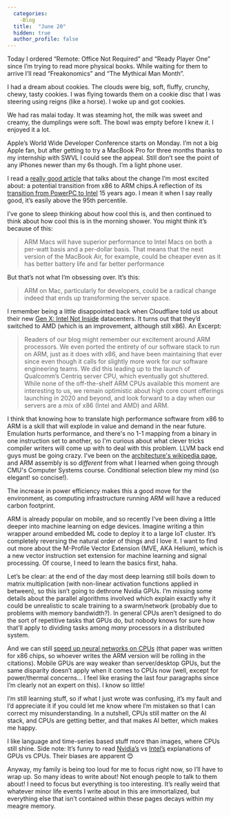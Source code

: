```yaml
---
  categories:
    -Blog
  title:  "June 20"
  hidden: true
  author_profile: false
---
```


Today I ordered “Remote: Office Not Required” and “Ready Player One” since I’m trying to read more physical books. While waiting for them to arrive I’ll read “Freakonomics” and “The Mythical Man Month”.  

I had a dream about cookies. The clouds were big, soft, fluffy, crunchy, chewy, tasty cookies. I was flying towards them on a cookie disc that I was steering using reigns (like a horse). I woke up and got cookies. 

We had ras malai today. It was steaming hot, the milk was sweet and creamy, the dumplings were soft. The bowl was empty before I knew it. I enjoyed it a lot. 

Apple’s World Wide Developer Conference starts on Monday. I’m not a big Apple fan, but after getting to try a MacBook Pro for three months thanks to my internship with SWVL I could see the appeal. Still don’t see the point of any iPhones newer than my 6s though. I’m a light phone user. 

I read a [really good article](https://stratechery.com/2020/apple-arm-and-intel/) that talks about the change I’m most excited about: a potential transition from x86 to ARM chips.A reflection of its [transition from PowerPC to Intel](https://tedium.co/2020/06/16/apple-powerpc-intel-transition-history/) 15 years ago.  I mean it when I say really good, it’s easily above the 95th percentile.  

I’ve gone to sleep thinking about how cool this is, and then continued to think about how cool this is in the morning shower. You might think it’s because of this: 

> ARM Macs will have superior performance to Intel Macs on both a per-watt basis and a per-dollar basis. That means that the next version of the MacBook Air, for example, could be cheaper even as it has better battery life and far better performance  

But that’s not what I’m obsessing over. It’s this: 

> ARM on Mac, particularly for developers, could be a radical change indeed that ends up transforming the server space. 

I remember being a little disappointed back when Cloudflare told us about their new [Gen X: Intel Not Inside](https://blog.cloudflare.com/cloudflares-gen-x-servers-for-an-accelerated-future/) datacenters. It turns out that they’d switched to AMD (which is an improvement, although still x86). An Excerpt: 

> Readers of our blog might remember our excitement around ARM processors. We even ported the entirety of our software stack to run on ARM, just as it does with x86, and have been maintaining that ever since even though it calls for slightly more work for our software engineering teams. We did this leading up to the launch of Qualcomm’s Centriq server CPU, which eventually got shuttered. While none of the off-the-shelf ARM CPUs available this moment are interesting to us, we remain optimistic about high core count offerings launching in 2020 and beyond, and look forward to a day when our servers are a mix of x86 (Intel and AMD) and ARM. 

I think that knowing how to translate high performance software from x86 to ARM is a skill that will explode in value and demand in the near future. Emulation hurts performance, and there's no 1-1 mapping from a binary in one instruction set to another, so I'm curious about what clever tricks compiler writers will come up with to deal with this problem. LLVM back end guys must be going crazy. I've been on the [architecture's wikipedia page](https://en.wikipedia.org/wiki/ARM_architecture), and ARM assembly is so *different* from what I learned when going through CMU's Computer Systems course. Conditional selection blew my mind (so elegant! so concise!).

The increase in power efficiency makes this a good move for the environment, as computing infrastructure running ARM will have a reduced carbon footprint.  

ARM is already popular on mobile, and so recently I’ve been diving a little deeper into machine learning on edge devices. Imagine writing a thin wrapper around embedded ML code to deploy it to a large IoT cluster. It’s completely reversing the natural order of things and I love it. I want to find out more about the M-Profile Vector Extension (MVE, AKA Helium), which is a new vector instruction set extension for machine learning and signal processing. Of course, I need to learn the basics first, haha.

Let’s be clear: at the end of the day most deep learning still boils down to matrix multiplication (with non-linear activation functions applied in between), so this isn’t going to dethrone Nvidia GPUs. I’m missing some details about the parallel algorithms involved which explain exactly why it could be unrealistic to scale training to a swarm/network (probably due to problems with memory bandwidth?). In general CPUs aren’t designed to do the sort of repetitive tasks that GPUs do, but nobody knows for sure how that’ll apply to dividing tasks among *many* processors in a distributed system.  

And we can still [speed up neural networks on CPUs](https://storage.googleapis.com/pub-tools-public-publication-data/pdf/37631.pdf) (that paper was written for x86 chips, so whoever writes the ARM version will be rolling in the citations). Mobile GPUs are way weaker than server/desktop GPUs, but the same disparity doesn’t apply when it comes to CPUs now (well, except for power/thermal concerns... I feel like erasing the last four paragraphs since I’m clearly not an expert on this). I know so little! 

I’m still learning stuff, so if what I just wrote was confusing, it’s my fault and I’d appreciate it if you could let me know where I’m mistaken so that I can correct my misunderstanding. In a nutshell, CPUs still matter on the AI stack, and CPUs are getting better, and that makes AI better, which makes me happy. 

I like language and time-series based stuff more than images, where CPUs still shine. Side note: It’s funny to read [Nvidia’s](https://blogs.nvidia.com/blog/2009/12/16/whats-the-difference-between-a-cpu-and-a-gpu/) vs [Intel’s](https://www.intel.com/content/www/us/en/products/docs/processors/cpu-vs-gpu.html) explanations of GPUs vs CPUs. Their biases are apparent 😊 

Anyway, my family is being too loud for me to focus right now, so I’ll have to wrap up. So many ideas to write about! Not enough people to talk to them about! I need to focus but everything is too interesting. It’s really weird that whatever minor life events I write about in this are immortalized, but everything else that isn’t contained within these pages decays within my meagre memory.  

 

 

 
